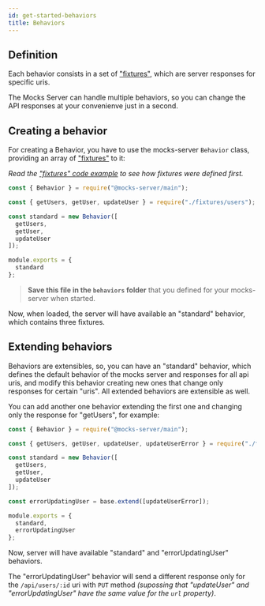 ```yaml
---
id: get-started-behaviors
title: Behaviors
---
```


## Definition

Each behavior consists in a set of ["fixtures"](get-started-fixtures.md), which are server responses for specific uris.

The Mocks Server can handle multiple behaviors, so you can change the API responses at your convenienve just in a second.


## Creating a behavior

For creating a Behavior, you have to use the mocks-server `Behavior` class, providing an array of ["fixtures"](get-started-fixtures.md) to it:

_Read the ["fixtures" code example](get-started-fixtures.md#examples) to see how fixtures were defined first._

```js
const { Behavior } = require("@mocks-server/main");

const { getUsers, getUser, updateUser } = require("./fixtures/users");

const standard = new Behavior([
  getUsers,
  getUser,
  updateUser
]);

module.exports = {
  standard
};
```

> __Save this file in the `behaviors` folder__ that you defined for your mocks-server when started.

Now, when loaded, the server will have available an "standard" behavior, which contains three fixtures.


## Extending behaviors

Behaviors are extensibles, so, you can have an "standard" behavior, which defines the default behavior of the mocks server and responses for all api uris, and modify this behavior creating new ones that change only responses for certain "uris". All extended behaviors are extensible as well.

You can add another one behavior extending the first one and changing only the response for "getUsers", for example:

```js
const { Behavior } = require("@mocks-server/main");

const { getUsers, getUser, updateUser, updateUserError } = require("./fixtures/users");

const standard = new Behavior([
  getUsers,
  getUser,
  updateUser
]);

const errorUpdatingUser = base.extend([updateUserError]);

module.exports = {
  standard,
  errorUpdatingUser
};
```

Now, server will have available "standard" and "errorUpdatingUser" behaviors.

The "errorUpdatingUser" behavior will send a different response only for the `/api/users/:id` uri with `PUT` method _(supossing that "updateUser" and "errorUpdatingUser" have the same value for the `url` property)_.

